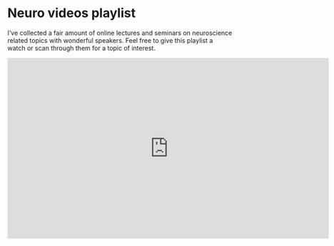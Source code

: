 Neuro videos playlist
=======

I’ve collected a fair amount of online lectures and seminars on neuroscience related topics with wonderful speakers. Feel free to give this playlist a watch or scan through them for a topic of interest. 

<iframe width="720" height="405" src="https://www.youtube.com/embed/?listType=playlist&list=PLXoR_9BNEkVCm1oe-h2Ie6OaPRzuVc8Q2" frameborder="0" allowfullscreen>





